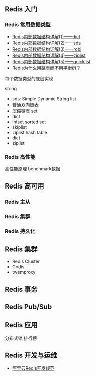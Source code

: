 ## Redis 入门

### Redis 常用数据类型

* [Redis内部数据结构详解(1)——dict](https://mp.weixin.qq.com/s?__biz=MzA4NTg1MjM0Mg==&mid=2657261203&idx=1&sn=f7ff61ce42e29b874a8026683875bbb1&scene=21#wechat_redirect)
* [Redis内部数据结构详解(2)——sds](https://mp.weixin.qq.com/s?__biz=MzA4NTg1MjM0Mg==&mid=2657261213&idx=1&sn=0ddddf48929610a4155bd82794cad4fa&scene=21#wechat_redirect)
* [Redis内部数据结构详解(3)——robj](https://mp.weixin.qq.com/s?__biz=MzA4NTg1MjM0Mg==&mid=2657261237&idx=1&sn=380d183332d41d24ea6f88a54f533fc3&scene=21#wechat_redirect)
* [Redis内部数据结构详解(4)——ziplist](https://mp.weixin.qq.com/s?__biz=MzA4NTg1MjM0Mg==&mid=2657261265&idx=1&sn=e105c4b86a5640c5fc8212cd824f750b&scene=21#wechat_redirect)
* [Redis内部数据结构详解(5)——quicklist](https://mp.weixin.qq.com/s?__biz=MzA4NTg1MjM0Mg==&mid=2657261335&idx=1&sn=053d72a348be2e78040f3847f4092d92&scene=21#wechat_redirect)
* [Redis为什么用跳表而不用平衡树？](https://mp.weixin.qq.com/s?__biz=MzA4NTg1MjM0Mg==&mid=2657261425&idx=1&sn=d840079ea35875a8c8e02d9b3e44cf95#rd)

每个数据类型的底层实现

string
* sds: Simple Dynamic String
list
* 普通双向链表
* 压缩链表
set
* dict
* intset
sorted set
* skiplist
* ziplist
hash table
* dict
* ziplist

### Redis 高性能
高性能原理
benchmark数据

## Redis 高可用

### Redis 主从
### Redis 集群
### Redis 持久化

## Redis 集群

* Redis Cluster
* Codis
* twemproxy

## Redis 事务

## Redis Pub/Sub

## Redis 应用

分布式锁
排行榜

## Redis 开发与运维
* [阿里云Redis开发规范](https://yq.aliyun.com/articles/531067)

